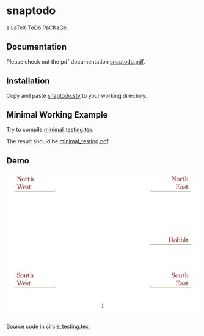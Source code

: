 
# snaptodo

a LaTeX ToDo PaCKaGe.

## Documentation

Please check out the pdf documentation
[snaptodo.pdf](snaptodo.pdf).

## Installation

Copy and paste
[snaptodo.sty](snaptodo.sty)
to your working directory.

## Minimal Working Example

Try to compile
[minimal_testing.tex](minimal_testing.tex).

The result should be
[minimal_testing.pdf](minimal_testing.pdf).

## Demo

![A demo of bumping algorithm via Lissajous curve](ct.gif)

Source code in [circle_testing.tex](circle_testing.tex).

